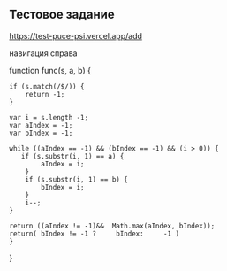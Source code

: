 ## Тестовое задание
https://test-puce-psi.vercel.app/add

навигация справа

function​ func(s​​, ​a​, ​b)​ { 
 
	​if​ (​s.match(​​/​$/​​)) { 
		r​eturn​ -​​1​; 
	} 
		
	v​ar​ i ​=​ s.​length ​​-​1;​ 
	​var ​aIndex ​=​ ​-1​​; 
	​var​ bIndex ​=​ ​-1​​; 
		
	w​hile ​((aIndex ​==​ ​-1​​) ​&&​ (bIndex =​=​ ​-1​​) ​&&​ (i ​> ​​0​)) { 
	​	if​ (​s.substr(​i, 1) =​=​ a) { 
			aIndex ​= ​i; 
		} 
		i​f ​(s​.substr(​i, ​1​) =​=​ b) { 
			bIndex ​=​ i; 
		} 
		i--; 
	} 

	return ((aIndex ​!=​ -​​1​)&&  ​​Math.​max(​aIndex, bIndex));  
	return( ​bIndex ​!=​ ​-1​​ ?	 bIndex:	 -​​1​ )
	} 
} 